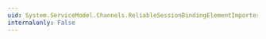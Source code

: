 ```yaml
---
uid: System.ServiceModel.Channels.ReliableSessionBindingElementImporter
internalonly: False
---
```

